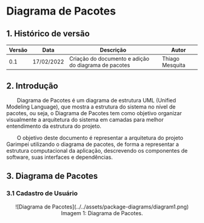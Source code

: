 # Diagrama de Pacotes

## 1. Histórico de versão

<center>

| Versão | Data       | Descrição                                           | Autor        |
| ------ | ---------- | --------------------------------------------------- | ------------ |
| 0.1    | 17/02/2022 | Criação do documento e adição do diagrama de pacotes | Thiago Mesquita |

</center>

## 2. Introdução

&emsp;&emsp;Diagrama de Pacotes é um diagrama de estrutura UML (Unified Modeling Language), que mostra a estrutura do sistema no nível de pacotes, ou seja, o Diagrama de Pacotes tem como objetivo organizar visualmente a arquitetura do sistema em camadas para melhor entendimento da estrutura do projeto.

&emsp;&emsp;O objetivo deste documento é representar a arquitetura do projeto Garimpei utilizando o diagrama de pacotes, de forma a representar a estrutura computacional da aplicação, descrevendo os componentes de software, suas interfaces e dependências.


## 3. Diagrama de Pacotes
### 3.1 Cadastro de Usuário

<center>
![Diagrama de Pacotes](../../assets/package-diagrams/diagram1.png)
<figcaption>Imagem 1: Diagrama de Pacotes.</figcaption>
</center>

